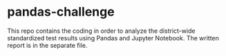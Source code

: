 # pandas-challenge
This repo contains the coding in order to analyze the district-wide standardized test results using Pandas and Jupyter Notebook.  The written report is in the separate file. 
